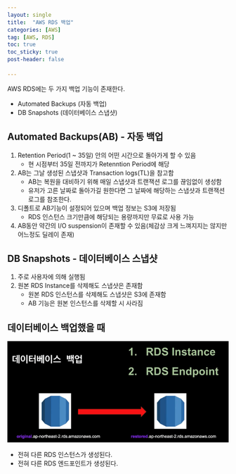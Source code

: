 ```yaml
---
layout: single
title:  "AWS RDS 백업"
categories: [AWS]
tag: [AWS, RDS]
toc: true
toc_sticky: true
post-header: false

---
```


AWS RDS에는 두 가지 백업 기능이 존재한다.

- Automated Backups (자동 백업)
- DB Snapshots (데이터베이스 스냅샷)

## Automated Backups(AB) - 자동 백업

1. Retention Period(1 ~ 35일) 안의 어떤 시간으로 돌아가게 할 수 있음
    - 현 시점부터 35일 전까지가 Retenntion Period에 해당
2. AB는 그날 생성된 스냅샷과 Transaction logs(TL)을 참고함
    - AB는 복원을 대비하기 위해 매일 스냅샷과 트랜잭션 로그를 끊임없이 생성함
    - 유저가 고른 날짜로 돌아가길 원한다면 그 날짜에 해당하는 스냅샷과 트랜잭션 로그를 참조한다.
3. 디폴트로 AB기능이 설정되어 있으며 백업 정보는 S3에 저장됨
    - RDS 인스턴스 크기만큼에 해당되는 용량까지만 무료로 사용 가능
4. AB동안 약간의 I/O suspension이 존재할 수 있음(체감상 크게 느껴지지는 않지만 어느정도 딜레이 존재)

## DB Snapshots - 데이터베이스 스냅샷

1. 주로 사용자에 의해 실행됨
2. 원본 RDS Instance를 삭제해도 스냅샷은 존재함
    - 원본 RDS 인스턴스를 삭제해도 스냅샷은 S3에 존재함
    - AB 기능은 원본 인스턴스를 삭제할 시 사라짐

## 데이터베이스 백업했을 때

![스크린샷 2024-08-24 오후 9.52.55.png](/assets/images/aws05/1.png)

- 전혀 다른 RDS 인스턴스가 생성된다.
- 전혀 다른 RDS 엔드포인트가 생성된다.